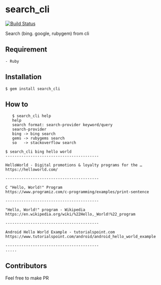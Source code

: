 # search_cli

[![Build Status](https://travis-ci.com/imhta/search_cli.svg?branch=master)](https://travis-ci.com/imhta/search_cli)

Search (bing. google, rubygem) from cli

## Requirement

    - Ruby

## Installation

```
$ gem install search_cli
```

## How to
```
   $ search_cli help
   help
   search format: search-provider keyword/query
   search-provider
   bing -> bing search
   gems -> rubygems search
   so   -> stackoverflow search
```

```
$ search_cli bing hello world
-----------------------------------------

HelloWorld - Digital promotions & loyalty programs for the …
https://helloworld.com/

-----------------------------------------

C "Hello, World!" Program
https://www.programiz.com/c-programming/examples/print-sentence

-----------------------------------------

"Hello, World!" program - Wikipedia
https://en.wikipedia.org/wiki/%22Hello,_World!%22_program

-----------------------------------------

Android Hello World Example - tutorialspoint.com
https://www.tutorialspoint.com/android/android_hello_world_example

-----------------------------------------
.....
```

## Contributors

Feel free to make PR